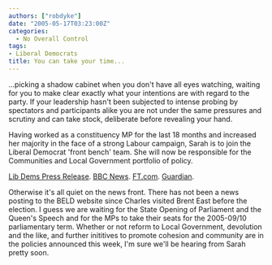 ```yaml
---
authors: ["robdyke"]
date: "2005-05-17T03:23:00Z"
categories:
  - No Overall Control
tags:
- Liberal Democrats
title: You can take your time...
---
```

...picking a shadow cabinet when you don't have all eyes watching, waiting for you to make clear exactly what your intentions are with regard to the party. If your leadership hasn't been subjected to intense probing by spectators and participants alike you are not under the same pressures and scrutiny and can take stock, deliberate before revealing your hand.

Having worked as a constituency MP for the last 18 months and increased her majority in the face of a strong Labour campaign, Sarah is to join the Liberal Democrat 'front bench' team. She will now be responsible for the Communities and Local Government portfolio of policy.

[Lib Dems Press Release](http://www.libdems.org.uk/news/story.html?id=8656&#38;navPage=news.html). [BBC News](http://news.bbc.co.uk/2/hi/uk_news/politics/4551893.stm). [FT.com](http://news.ft.com/cms/s/6b861f90-c63a-11d9-b69b-00000e2511c8.html). [Guardian](http://politics.guardian.co.uk/libdems/story/0,9061,1485224,00.html).

Otherwise it's all quiet on the news front. There has not been a news posting to the BELD website since Charles visited Brent East before the election. I guess we are waiting for the State Opening of Parliament and the Queen's Speech and for the MPs to take their seats for the 2005-09/10 parliamentary term. Whether or not reform to Local Government, devolution and the like, and further inititives to promote cohesion and community are in the policies announced this week, I'm sure we'll be hearing from Sarah pretty soon.
